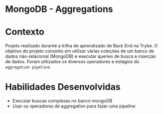 # MongoDB - Aggregations

# Contexto
Projeto realizado durante a trilha de aprendizado de Back End na Trybe. O objetivo do projeto consistiu em utilizar várias coleções de um banco de dados não-relacional (MongoDB) e executar queries de busca e inserção de dados. Foram utilizados os diversos operadores e estágios do `aggregation pipeline`.

# Habilidades Desenvolvidas

- Executar buscas complexas no banco mongoDB
- Usar os operadores de aggregation para fazer uma pipeline
